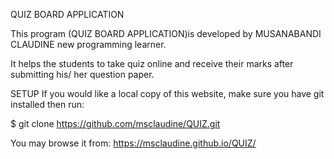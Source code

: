 QUIZ BOARD APPLICATION

This program (QUIZ BOARD APPLICATION)is developed by MUSANABANDI CLAUDINE new programming learner.

It helps the students to take quiz online and receive their marks after submitting his/ her question paper.

SETUP If you would like a local copy of this website, make sure you have git installed then run:

\$ git clone https://github.com/msclaudine/QUIZ.git

You may browse it from: https://msclaudine.github.io/QUIZ/
